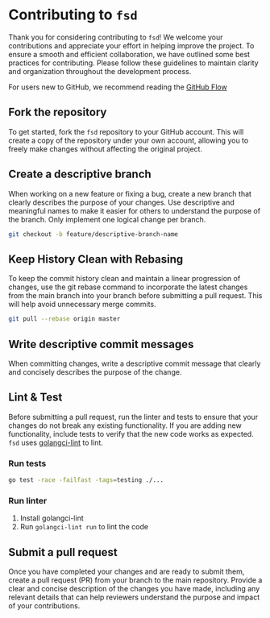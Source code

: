 # Contributing to `fsd`

Thank you for considering contributing to `fsd`! We welcome your contributions
and appreciate your effort in helping improve the project. To ensure a smooth
and efficient collaboration, we have outlined some best practices for
contributing. Please follow these guidelines to maintain clarity and
organization throughout the development process.

For users new to GitHub, we recommend reading the [GitHub Flow](https://guides.github.com/introduction/flow/)

## Fork the repository

To get started, fork the `fsd` repository to your GitHub account. This will
create a copy of the repository under your own account, allowing you to freely
make changes without affecting the original project.

## Create a descriptive branch

When working on a new feature or fixing a bug, create a new branch that clearly
describes the purpose of your changes. Use descriptive and meaningful names to
make it easier for others to understand the purpose of the branch. Only
implement one logical change per branch.

```sh
git checkout -b feature/descriptive-branch-name
```

## Keep History Clean with Rebasing

To keep the commit history clean and maintain a linear progression of changes,
use the git rebase command to incorporate the latest changes from the main
branch into your branch before submitting a pull request. This will help avoid
unnecessary merge commits.

```sh
git pull --rebase origin master
```

## Write descriptive commit messages

When committing changes, write a descriptive commit message that clearly and
concisely describes the purpose of the change.

## Lint & Test

Before submitting a pull request, run the linter and tests to ensure that your
changes do not break any existing functionality. If you are adding new
functionality, include tests to verify that the new code works as expected.
`fsd` uses [golangci-lint](https://golangci-lint.run/usage/install/) to lint.

### Run tests

```sh
go test -race -failfast -tags=testing ./...
```

### Run linter

1. Install golangci-lint
2. Run `golangci-lint run` to lint the code

## Submit a pull request

Once you have completed your changes and are ready to submit them, create a pull
request (PR) from your branch to the main repository. Provide a clear and
concise description of the changes you have made, including any relevant details
that can help reviewers understand the purpose and impact of your contributions.
